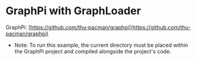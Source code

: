 # GraphPi with GraphLoader

GraphPi: [https://github.com/thu-pacman/graphpi](https://github.com/thu-pacman/graphpi)

* Note: To run this example, the current directory must be placed within the GraphPi project and compiled alongside the project's code.